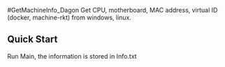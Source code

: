 #GetMachineInfo_Dagon
Get CPU, motherboard, MAC address, virtual ID (docker, machine-rkt) from windows, linux.
## Quick Start

Run Main, the information is stored in Info.txt
